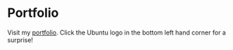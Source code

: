 # Portfolio 

 Visit my [portfolio](https://va9id.github.io/portfolio/). Click the Ubuntu logo in the bottom left hand corner for a surprise!
